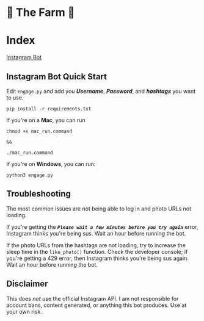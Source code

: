 # 🚜 The Farm 🚜

# Index

[Instagram Bot](#Instagram-Bot-Quick-Start)

## Instagram Bot Quick Start

Edit `engage.py` and add you ***Username***, ***Password***, and ***hashtags*** you want to use.

```pip install -r requirements.txt```

If you're on a **Mac**, you can run

```
chmod +x mac_run.command

&&

./mac_run.command
```

If you're on **Windows**, you can run:

```
python3 engage.py
```

## Troubleshooting

The most common issues are not being able to log in and photo URLs not loading.

If you're getting the ***`Please wait a few minutes before you try again`*** error, Instagram thinks you're being sus. Wait an hour before running the bot.

If the photo URLs from the hashtags are not loading, try to increase the sleep time in the `like_photo()` function. Check the developer console; if you're getting a 429 error, then Instagram thinks you're being sus again. Wait an hour before running the bot.

## Disclaimer

This does *not* use the official Instagram API. I am not responsible for account bans, content generated, or anything this bot produces. Use at your own risk.

